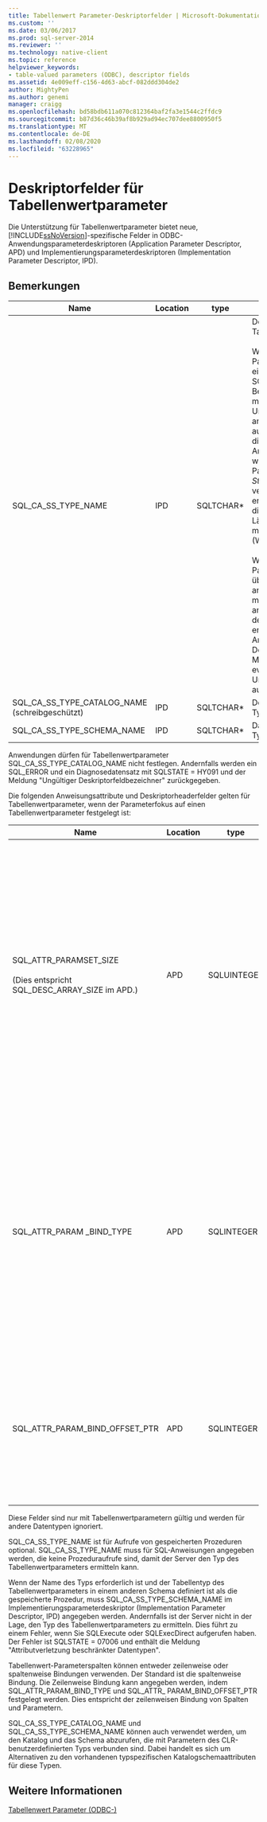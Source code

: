 ```yaml
---
title: Tabellenwert Parameter-Deskriptorfelder | Microsoft-Dokumentation
ms.custom: ''
ms.date: 03/06/2017
ms.prod: sql-server-2014
ms.reviewer: ''
ms.technology: native-client
ms.topic: reference
helpviewer_keywords:
- table-valued parameters (ODBC), descriptor fields
ms.assetid: 4e009eff-c156-4d63-abcf-082ddd304de2
author: MightyPen
ms.author: genemi
manager: craigg
ms.openlocfilehash: bd58bdb611a070c812364baf2fa3e1544c2ffdc9
ms.sourcegitcommit: b87d36c46b39af8b929ad94ec707dee8800950f5
ms.translationtype: MT
ms.contentlocale: de-DE
ms.lasthandoff: 02/08/2020
ms.locfileid: "63228965"
---
```

# <a name="table-valued-parameter-descriptor-fields"></a>Deskriptorfelder für Tabellenwertparameter
  Die Unterstützung für Tabellenwertparameter bietet neue, [!INCLUDE[ssNoVersion](../../includes/ssnoversion-md.md)]-spezifische Felder in ODBC-Anwendungsparameterdeskriptoren (Application Parameter Descriptor, APD) und Implementierungsparameterdeskriptoren (Implementation Parameter Descriptor, IPD).  
  
## <a name="remarks"></a>Bemerkungen  
  
|Name|Location|type|BESCHREIBUNG|  
|----------|--------------|----------|-----------------|  
|SQL_CA_SS_TYPE_NAME|IPD|SQLTCHAR*|Der Servertypname des Tabellenwertparameters.<br /><br /> Wenn ein Tabellenwert Parameter-Typname für einen SQLBindParameter-Befehl angegeben wird, muss er immer als Unicode-Wert angegeben werden, auch in Anwendungen, die als ANSI-Anwendungen erstellt werden. Der für den Parameter *StrLen_or_IndPtr* verwendete Wert muss entweder SQL_NTS oder die Zeichen folgen Länge des Namens multipliziert mit sizeof (WChar) sein.<br /><br /> Wenn ein Tabellenwert Parameter-Typname über SQLSetDescField angegeben wird, kann er mit einem Literalwert angegeben werden, der der Art und Weise entspricht, in der die Anwendung erstellt wird. Der ODBC-Treiber-Manager führt die eventuell erforderliche Unicode-Konvertierung aus.|  
|SQL_CA_SS_TYPE_CATALOG_NAME (schreibgeschützt)|IPD|SQLTCHAR*|Der Katalog, in dem der Typ definiert ist.|  
|SQL_CA_SS_TYPE_SCHEMA_NAME|IPD|SQLTCHAR*|Das Schema, in dem der Typ definiert ist.|  
  
 Anwendungen dürfen für Tabellenwertparameter SQL_CA_SS_TYPE_CATALOG_NAME nicht festlegen. Andernfalls werden ein SQL_ERROR und ein Diagnosedatensatz mit SQLSTATE = HY091 und der Meldung "Ungültiger Deskriptorfeldbezeichner" zurückgegeben.  
  
 Die folgenden Anweisungsattribute und Deskriptorheaderfelder gelten für Tabellenwertparameter, wenn der Parameterfokus auf einen Tabellenwertparameter festgelegt ist:  
  
|Name|Location|type|BESCHREIBUNG|  
|----------|--------------|----------|-----------------|  
|SQL_ATTR_PARAMSET_SIZE<br /><br /> (Dies entspricht SQL_DESC_ARRAY_SIZE im APD.)|APD|SQLUINTEGER|Die Arraygröße der Pufferarrays für einen Tabellenwertparameter. Dies entspricht der maximalen Anzahl an Zeilen, die die Puffer enthalten können, oder der Größe der Puffer in Zeilen ausgedrückt. Der Wert des Tabellenwertparameters selbst kann darüber- oder darunterliegen. Der Standardwert ist 1. **Hinweis:**  Wenn SQL_SOPT_SS_PARAM_FOCUS auf den Standardwert 0 festgelegt ist, verweist SQL_ATTR_PARAMSET_SIZE auf die-Anweisung und gibt die Anzahl der Parametersätze an. Wenn SQL_SOPT_SS_PARAM_FOCUS auf die Ordnungszahl eines Tabellenwertparameters festgelegt ist, verweist das Attribut auf den Tabellenwertparameter und gibt die Anzahl der Zeilen pro Parameterset des Tabellenwertparameters an.|  
|SQL_ATTR_PARAM _BIND_TYPE|APD|SQLINTEGER|Der Standard ist SQL_PARAM_BIND_BY_COLUMN.<br /><br /> Zum Auswählen der zeilenbezogenen Bindung wird dieses Feld auf die Länge der Struktur oder die Instanz eines Puffers festgelegt, der an einen Satz von Tabellenwert-Parameterzeilen gebunden wird. Die Längenangabe muss Platz für alle gebundenen Spalten und möglicherweise vorhandene Auffüllzeichen der Struktur bzw. des Puffers vorsehen. Auf diese Weise wird sichergestellt, dass bei einer um eine angegebene Länge inkrementierten Adresse einer gebundenen Spalte das Ergebnis auf den Anfang derselben Spalte in der nächsten Zeile zeigt. Wenn Sie den `sizeof`-Operator in ANSI C verwenden, wird dieses Verhalten garantiert.|  
|SQL_ATTR_PARAM_BIND_OFFSET_PTR|APD|SQLINTEGER*|Der Standardwert ist ein NULL-Zeiger.<br /><br /> Wenn dieses Feld nicht NULL ist, hebt der Treiber den Verweis auf den Zeiger auf, fügt den verweislosen Wert jedem der zurückgestellten Felder im Deskriptordatensatz (SQL_DESC_DATA_PTR, SQL_DESC_INDICATOR_PTR und SQL_DESC_OCTET_LENGTH_PTR) hinzu und verwendet die neuen Zeigerwerte, um auf die Datenwerte zuzugreifen.|  
  
 Diese Felder sind nur mit Tabellenwertparametern gültig und werden für andere Datentypen ignoriert.  
  
 SQL_CA_SS_TYPE_NAME ist für Aufrufe von gespeicherten Prozeduren optional. SQL_CA_SS_TYPE_NAME muss für SQL-Anweisungen angegeben werden, die keine Prozeduraufrufe sind, damit der Server den Typ des Tabellenwertparameters ermitteln kann.  
  
 Wenn der Name des Typs erforderlich ist und der Tabellentyp des Tabellenwertparameters in einem anderen Schema definiert ist als die gespeicherte Prozedur, muss SQL_CA_SS_TYPE_SCHEMA_NAME im Implementierungsparameterdeskriptor (Implementation Parameter Descriptor, IPD) angegeben werden. Andernfalls ist der Server nicht in der Lage, den Typ des Tabellenwertparameters zu ermitteln. Dies führt zu einem Fehler, wenn Sie SQLExecute oder SQLExecDirect aufgerufen haben. Der Fehler ist SQLSTATE = 07006 und enthält die Meldung "Attributverletzung beschränkter Datentypen".  
  
 Tabellenwert-Parameterspalten können entweder zeilenweise oder spaltenweise Bindungen verwenden. Der Standard ist die spaltenweise Bindung. Die Zeilenweise Bindung kann angegeben werden, indem SQL_ATTR_PARAM_BIND_TYPE und SQL_ATTR_ PARAM_BIND_OFFSET_PTR festgelegt werden. Dies entspricht der zeilenweisen Bindung von Spalten und Parametern.  
  
 SQL_CA_SS_TYPE_CATALOG_NAME und SQL_CA_SS_TYPE_SCHEMA_NAME können auch verwendet werden, um den Katalog und das Schema abzurufen, die mit Parametern des CLR-benutzerdefinierten Typs verbunden sind. Dabei handelt es sich um Alternativen zu den vorhandenen typspezifischen Katalogschemaattributen für diese Typen.  
  
## <a name="see-also"></a>Weitere Informationen  
 [Tabellenwert Parameter &#40;ODBC-&#41;](table-valued-parameters-odbc.md)  
  
  
